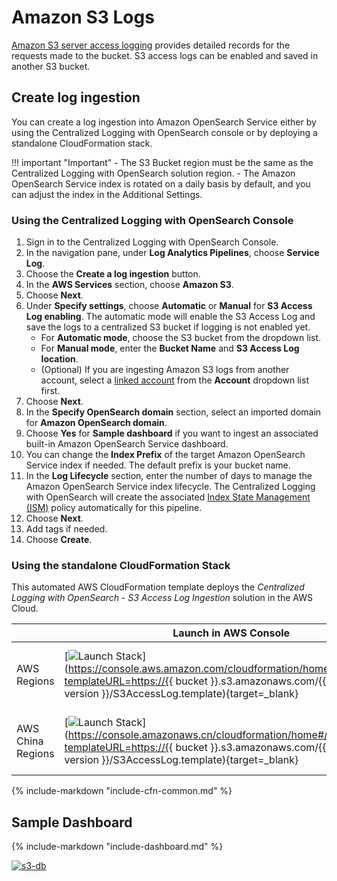 # Amazon S3 Logs
[Amazon S3 server access logging](https://docs.aws.amazon.com/AmazonS3/latest/userguide/ServerLogs.html) provides detailed records for the requests made to the bucket. S3 access logs can be enabled and saved in another S3 bucket.
## Create log ingestion
You can create a log ingestion into Amazon OpenSearch Service either by using the Centralized Logging with OpenSearch console or by deploying a standalone CloudFormation stack.

!!! important "Important"
    - The S3 Bucket region must be the same as the Centralized Logging with OpenSearch solution region.
    - The Amazon OpenSearch Service index is rotated on a daily basis by default, and you can adjust the index in the Additional Settings.
### Using the Centralized Logging with OpenSearch Console
1. Sign in to the Centralized Logging with OpenSearch Console.
2. In the navigation pane, under **Log Analytics Pipelines**, choose **Service Log**.
3. Choose the **Create a log ingestion** button.
4. In the **AWS Services** section, choose **Amazon S3**.
5. Choose **Next**.
6. Under **Specify settings**, choose **Automatic** or **Manual** for **S3 Access Log enabling**. The automatic mode will enable the S3 Access Log and save the logs to a centralized S3 bucket if logging is not enabled yet.
    - For **Automatic mode**, choose the S3 bucket from the dropdown list.
    - For **Manual mode**, enter the **Bucket Name** and **S3 Access Log location**.
    - (Optional) If you are ingesting Amazon S3 logs from another account, select a [linked account](../link-account/index.md) from the **Account** dropdown list first.
7. Choose **Next**.
8. In the **Specify OpenSearch domain** section, select an imported domain for **Amazon OpenSearch domain**.
9. Choose **Yes** for **Sample dashboard** if you want to ingest an associated built-in Amazon OpenSearch Service dashboard.
10. You can change the **Index Prefix** of the target Amazon OpenSearch Service index if needed. The default prefix is your bucket name.
11. In the **Log Lifecycle** section, enter the number of days to manage the Amazon OpenSearch Service index lifecycle. The Centralized Logging with OpenSearch will create the associated [Index State Management (ISM)](https://opensearch.org/docs/latest/im-plugin/ism/index/) policy automatically for this pipeline.
12. Choose **Next**.
13. Add tags if needed.
14. Choose **Create**.

### Using the standalone CloudFormation Stack
This automated AWS CloudFormation template deploys the *Centralized Logging with OpenSearch - S3 Access Log Ingestion* solution in the AWS Cloud.

|                      | Launch in AWS Console                                        | Download Template                                            |
| -------------------- | ------------------------------------------------------------ | ------------------------------------------------------------ |
| AWS Regions | [![Launch Stack](../../images/launch-stack.png)](https://console.aws.amazon.com/cloudformation/home#/stacks/new?templateURL=https://{{ bucket }}.s3.amazonaws.com/{{ solution }}/{{ version }}/S3AccessLog.template){target=_blank} | [Template](https://{{ bucket }}.s3.amazonaws.com/{{ solution }}/{{ version }}/S3AccessLog.template) |
| AWS China Regions    | [![Launch Stack](../../images/launch-stack.png)](https://console.amazonaws.cn/cloudformation/home#/stacks/new?templateURL=https://{{ bucket }}.s3.amazonaws.com/{{ solution }}/{{ version }}/S3AccessLog.template){target=_blank} | [Template](https://{{ bucket }}.s3.amazonaws.com/{{ solution }}/{{ version }}/S3AccessLog.template) |

{%
include-markdown "include-cfn-common.md"
%}

## Sample Dashboard
{%
include-markdown "include-dashboard.md"
%}

[![s3-db]][s3-db]


[s3-db]: ../../images/dashboards/s3-db.png